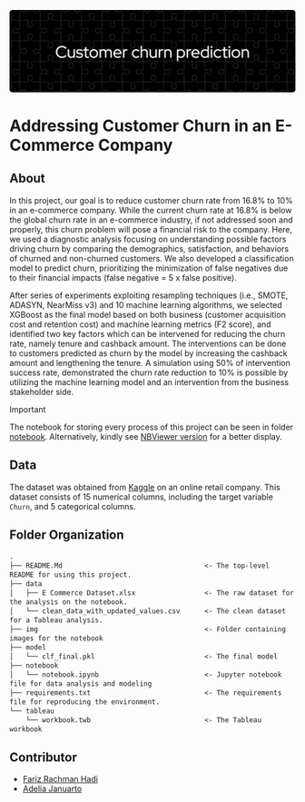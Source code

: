 ![header](header.png)
# Addressing Customer Churn in an E-Commerce Company

## About
In this project, our goal is to reduce customer churn rate from 16.8% to 10% in an e-commerce company. While the current churn rate at 16.8% is below the global churn rate in an e-commerce industry, if not addressed soon and properly, this churn problem will pose a financial risk to the company. Here, we used a diagnostic analysis focusing on understanding possible factors driving churn by comparing the demographics, satisfaction, and behaviors of churned and non-churned customers. We also developed a classification model to predict churn, prioritizing the minimization of false negatives due to their financial impacts (false negative = 5 x false positive). 

After series of experiments exploiting resampling techniques (i.e., SMOTE, ADASYN, NearMiss v3) and 10 machine learning algorithms, we selected XGBoost as the final model based on both business (customer acquisition cost and retention cost) and machine learning metrics (F2 score), and identified two key factors which can be intervened for reducing the churn rate, namely tenure and cashback amount. The interventions can be done to customers predicted as churn by the model by increasing the cashback amount and lengthening the tenure. A simulation using 50% of intervention success rate, demonstrated the churn rate reduction to 10% is possible by utilizing the machine learning model and an intervention from the business stakeholder side.

> [!important] 
> The notebook for storing every process of this project can be seen in folder [notebook](https://github.com/LingAdeu/customer-churn-prediction/blob/main/notebook/notebook.ipynb). Alternatively, kindly see [NBViewer version](https://nbviewer.org/github/LingAdeu/customer-churn-prediction/blob/main/notebook/notebook.ipynb) for a better display.

## Data
The dataset was obtained from [Kaggle](https://www.kaggle.com/datasets/ankitverma2010/ecommerce-customer-churn-analysis-and-prediction) on an online retail company. This dataset consists of 15 numerical columns, including the target variable `Churn`, and 5 categorical columns. 

## Folder Organization
    .
    ├── README.Md                                   <- The top-level README for using this project.
    ├── data
    │   ├── E Commerce Dataset.xlsx                 <- The raw dataset for the analysis on the notebook.
    │   └── clean_data_with_updated_values.csv      <- The clean dataset for a Tableau analysis.
    ├── img                                         <- Folder containing images for the notebook
    ├── model
    │   └── clf_final.pkl                           <- The final model
    ├── notebook
    │   └── notebook.ipynb                          <- Jupyter notebook file for data analysis and modeling
    ├── requirements.txt                            <- The requirements file for reproducing the environment.
    └── tableau
        └── workbook.twb                            <- The Tableau workbook

## Contributor
- [Fariz Rachman Hadi](https://github.com/FarizHadi)
- [Adelia Januarto](https://github.com/LingAdeu)